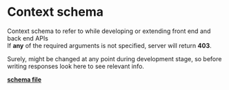 # Context schema
Context schema to refer to while developing or extending front end and back end APIs  
If **any** of the required arguments is not specified, server will return **403**.  

Surely, might be changed at any point during development stage, so before writing responses look here to see relevant info.

[**schema file**](./schema.json)